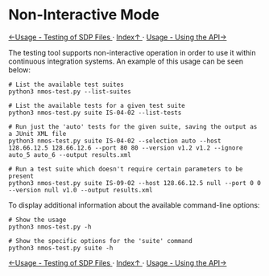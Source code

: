# Non-Interactive Mode
[←Usage - Testing of SDP Files ](2.4._Usage_-_Testing_of_SDP_Files.md) · [ Index↑ ](..) · [Usage - Using the API→](2.6._Usage_-_Using_the_API.md)

The testing tool supports non-interactive operation in order to use it within continuous integration systems. An example of this usage can be seen below:

```shell
# List the available test suites
python3 nmos-test.py --list-suites

# List the available tests for a given test suite
python3 nmos-test.py suite IS-04-02 --list-tests

# Run just the 'auto' tests for the given suite, saving the output as a JUnit XML file
python3 nmos-test.py suite IS-04-02 --selection auto --host 128.66.12.5 128.66.12.6 --port 80 80 --version v1.2 v1.2 --ignore auto_5 auto_6 --output results.xml

# Run a test suite which doesn't require certain parameters to be present
python3 nmos-test.py suite IS-09-02 --host 128.66.12.5 null --port 0 0 --version null v1.0 --output results.xml
```

To display additional information about the available command-line options:

```shell
# Show the usage
python3 nmos-test.py -h

# Show the specific options for the 'suite' command
python3 nmos-test.py suite -h
```

[←Usage - Testing of SDP Files ](2.4._Usage_-_Testing_of_SDP_Files.md) · [ Index↑ ](..) · [Usage - Using the API→](2.6._Usage_-_Using_the_API.md)
